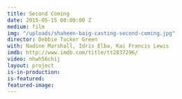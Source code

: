 ```yaml
---
title: Second Coming
date: 2015-05-15 00:00:00 Z
medium: film
img: "/uploads/shaheen-baig-casting-second-coming.jpg"
director: Debbie Tucker Green
with: Nadine Marshall, Idris Elba, Kai Francis Lewis
imdb: http://www.imdb.com/title/tt2837296/
video: nhwh56chij
layout: project
is-in-production:
is-featured:
featured-image: 
---
```


